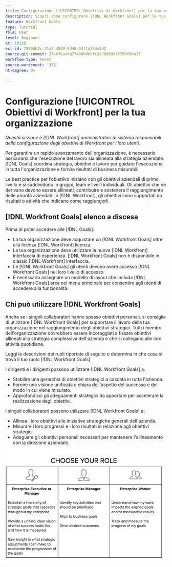 ```yaml
---
title: Configurazione [!UICONTROL Obiettivi di Workfront] per la tua organizzazione
description: Scopri come configurare [!DNL Workfront Goals] per la tua organizzazione in modo da assicurarti che l’esecuzione del lavoro sia allineata alla strategia.
feature: Workfront Goals
type: Tutorial
role: User
level: Beginner
kt: 10125
exl-id: 7890db2c-21a7-4549-8d46-34f1d334e3d2
source-git-commit: 27e8f0aada77488bd6cfc2e786b997f759fd0a17
workflow-type: tm+mt
source-wordcount: '352'
ht-degree: 0%

---
```


# Configurazione [!UICONTROL Obiettivi di Workfront] per la tua organizzazione

*Questa sezione è [!DNL Workfront] amministratori di sistema responsabili della configurazione degli obiettivi di Workfront per i loro utenti.*

Per garantire un rapido avanzamento dell&#39;organizzazione, è necessario assicurarsi che l&#39;esecuzione del lavoro sia allineata alla strategia aziendale. [!DNL   Goals] coordina strategia, obiettivi e lavoro per guidare l&#39;esecuzione in tutta l&#39;organizzazione e fornire risultati di business misurabili.

Le best practice per l’obiettivo iniziano con gli obiettivi aziendali di primo livello e si suddividono in gruppi, team e livelli individuali. Gli obiettivi che ne derivano devono essere allineati, contribuire e sostenere il raggiungimento delle priorità aziendali. In [!DNL Workfront], gli obiettivi sono supportati da risultati o attività che indicano come raggiungerli.

## [!DNL Workfront Goals] elenco a discesa

Prima di poter accedere alle [!DNL   Goals]:

* La tua organizzazione deve acquistare un [!DNL Workfront Goals] oltre alla licenza [!DNL Workfront] licenza.
* La tua organizzazione deve utilizzare la nuova [!DNL Workfront] interfaccia di esperienza. [!DNL Workfront Goals] non è disponibile in classic [!DNL Workfront] interfaccia.
* Le [!DNL Workfront Goals] gli utenti devono avere accesso [!DNL Workfront Goals] nel loro livello di accesso.
* È necessario assegnare un modello di layout che includa [!DNL Workfront Goals] area nel menu principale per consentire agli utenti di accedere alla funzionalità.

## Chi può utilizzare [!DNL Workfront Goals]

Anche se i singoli collaboratori hanno spesso obiettivi personali, si consiglia di utilizzare [!DNL Workfront Goals] per supportare il lavoro della tua organizzazione nel raggiungimento degli obiettivi strategici. Tutti i membri dell&#39;organizzazione dovrebbero essere incoraggiati a fissare obiettivi allineati alla strategia complessiva dell&#39;azienda e che si collegano alle loro attività quotidiane.

Leggi le descrizioni dei ruoli riportate di seguito e determina in che cosa si trova il tuo ruolo [!DNL Workfront Goals].

I dirigenti e i dirigenti possono utilizzare [!DNL Workfront Goals] a:

* Stabilire una gerarchia di obiettivi strategici a cascata in tutta l&#39;azienda.
* Fornire una visione unificata e chiara dell&#39;aspetto del successo e del modo in cui viene misurato.
* Approfondisci gli adeguamenti strategici da apportare per accelerare la realizzazione degli obiettivi.

I singoli collaboratori possono utilizzare [!DNL Workfront Goals] a:

* Allinea i loro obiettivi alle iniziative strategiche generali dell&#39;azienda.
* Misurare i loro progressi e i loro risultati in relazione agli obiettivi strategici.
* Adeguare gli obiettivi personali necessari per mantenere l&#39;allineamento con la direzione aziendale.

![Un grafico dei diversi ruoli per gli obiettivi di Workfront](assets/01-workfront-goals-choose-your-role.png)

